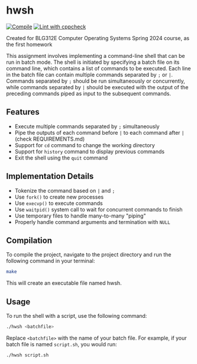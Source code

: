 # hwsh

[![Compile](https://github.com/baglayan/os-shell-homework/actions/workflows/compile.yml/badge.svg)](https://github.com/baglayan/os-shell-homework/actions/workflows/compile.yml)
[![Lint with cppcheck](https://github.com/baglayan/os-shell-homework/actions/workflows/cppecheck.yml/badge.svg)](https://github.com/baglayan/os-shell-homework/actions/workflows/cppcheck.yml)

Created for BLG312E Computer Operating Systems Spring 2024 course, as the first homework

This assignment involves implementing a command-line shell that can be run in batch mode. The shell is initiated by specifying a batch file on its command line, which contains a list of commands to be executed. Each line in the batch file can contain multiple commands separated by `;` or `|`. Commands separated by `;` should be run simultaneously or concurrently, while commands separated by `|` should be executed with the output of the preceding commands piped as input to the subsequent commands.

## Features

- Execute multiple commands separated by `;` simultaneously
- Pipe the outputs of each command before `|` to each command after `|` (check REQUIREMENTS.md)
- Support for `cd` command to change the working directory
- Support for `history` command to display previous commands
- Exit the shell using the `quit` command

## Implementation Details

- Tokenize the command based on `|` and `;`
- Use `fork()` to create new processes
- Use `execvp()` to execute commands
- Use `waitpid()` system call to wait for concurrent commands to finish
- Use temporary files to handle many-to-many "piping"
- Properly handle command arguments and termination with `NULL`

## Compilation

To compile the project, navigate to the project directory and run the following command in your terminal:

```sh
make
```

This will create an executable file named hwsh.

## Usage

To run the shell with a script, use the following command:

```sh
./hwsh <batchfile>
```

Replace `<batchfile>` with the name of your batch file. For example, if your batch file is named `script.sh`, you would run:

```sh
./hwsh script.sh
```
